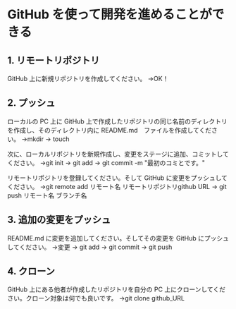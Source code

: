 # GitHub を使って開発を進めることができる

## 1. リモートリポジトリ

GitHub 上に新規リポジトリを作成してください。
→OK！

## 2. プッシュ

ローカルの PC 上に GitHub 上で作成したリポジトリの同じ名前のディレクトリを作成し、そのディレクトリ内に README.md　ファイルを作成してください。
→mkdir → touch

次に、ローカルリポジトリを新規作成し、変更をステージに追加、コミットしてください。
→git init → git add → git commit -m "最初のコミとです。"

リモートリポジトリを登録してください。そして GitHub に変更をプッシュしてください。
→git remote add リモート名 リモートリポジトリgithub URL → git push リモート名 ブランチ名

## 3. 追加の変更をプッシュ

README.md に変更を追加してください。そしてその変更を GitHub にプッシュしてください。
→変更 → git add → git commit → git push


## 4. クローン

GitHub 上にある他者が作成したリポジトリを自分の PC 上にクローンしてください。クローン対象は何でも良いです。
→git clone github_URL
